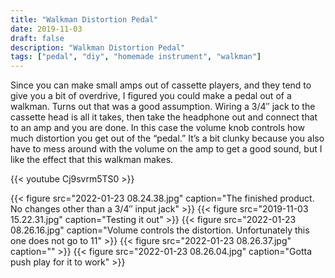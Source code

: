 ```yaml
---
title: "Walkman Distortion Pedal"
date: 2019-11-03
draft: false
description: "Walkman Distortion Pedal"
tags: ["pedal", "diy", "homemade instrument", "walkman"]
---
```

Since you can make small amps out of cassette players, and they tend to give you a bit of overdrive, I figured you could make a pedal out of a walkman. Turns out that was a good assumption. Wiring a 3/4″ jack to the cassette head is all it takes, then take the headphone out and connect that to an amp and you are done. In this case the volume knob controls how much distortion you get out of the “pedal.” It’s a bit clunky because you also have to mess around with the volume on the amp to get a good sound, but I like the effect that this walkman makes.

{{< youtube Cj9svrm5TS0 >}}

{{< figure src="2022-01-23 08.24.38.jpg" caption="The finished product. No changes other than a 3/4″ input jack" >}}
{{< figure src="2019-11-03 15.22.31.jpg" caption="Testing it out" >}}
{{< figure src="2022-01-23 08.26.16.jpg" caption="Volume controls the distortion. Unfortunately this one does not go to 11" >}}
{{< figure src="2022-01-23 08.26.37.jpg" caption="" >}}
{{< figure src="2022-01-23 08.26.04.jpg" caption="Gotta push play for it to work" >}}
